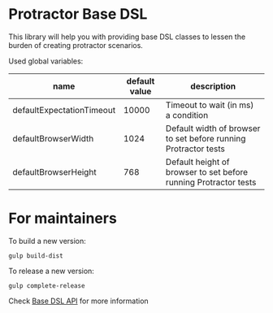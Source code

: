 # Protractor Base DSL

This library will help you with providing base DSL classes to lessen the burden of creating protractor scenarios.

Used global variables: 


|name|default value|description|
|---|---|---|
|defaultExpectationTimeout|10000|Timeout to wait (in ms) a condition|
|defaultBrowserWidth|1024|Default width of browser to set before running Protractor tests|
|defaultBrowserHeight|768|Default height of browser to set before running Protractor tests|

# For maintainers

To build a new version:

`gulp build-dist`

To release a new version:

`gulp complete-release`

Check [Base DSL API](https://acierto.github.io/protractor-base-dsl/) for more information
